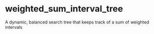# weighted_sum_interval_tree
A dynamic, balanced search tree that keeps track of a sum of weighted intervals
